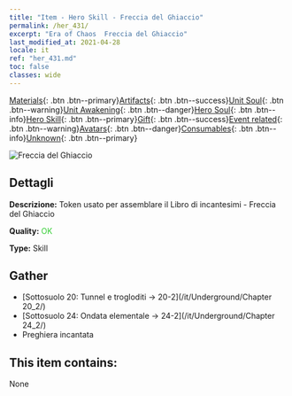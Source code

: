 ```yaml
---
title: "Item - Hero Skill - Freccia del Ghiaccio"
permalink: /her_431/
excerpt: "Era of Chaos  Freccia del Ghiaccio"
last_modified_at: 2021-04-28
locale: it
ref: "her_431.md"
toc: false
classes: wide
---
```

 [Materials](/ItemsIT/){: .btn .btn--primary}[Artifacts](/ItemsIT/Artifacts/){: .btn .btn--success}[Unit Soul](/ItemsIT/UnitSoul/){: .btn .btn--warning}[Unit Awakening](/ItemsIT/UnitAwakening/){: .btn .btn--danger}[Hero Soul](/ItemsIT/HeroSoul/){: .btn .btn--info}[Hero Skill](/ItemsIT/HeroSkill/){: .btn .btn--primary}[Gift](/ItemsIT/Gift/){: .btn .btn--success}[Event related](/ItemsIT/Events/){: .btn .btn--warning}[Avatars](/ItemsIT/Avatars/){: .btn .btn--danger}[Consumables](/ItemsIT/Consumables/){: .btn .btn--info}[Unknown](/ItemsIT/Unknown/){: .btn .btn--primary}

 ![Freccia del Ghiaccio](/images/t/ps_hanbingshenjian.png)

## Dettagli
 **Descrizione:** Token usato per assemblare il Libro di incantesimi - Freccia del Ghiaccio

 **Quality:** <span style="color: #32CD32">OK</span>

 **Type:** Skill

## Gather

*    [Sottosuolo 20: Tunnel e trogloditi -> 20-2](/it/Underground/Chapter 20_2/) 
*    [Sottosuolo 24: Ondata elementale -> 24-2](/it/Underground/Chapter 24_2/) 
*    Preghiera incantata 

## This item contains:

  None

